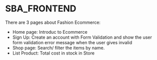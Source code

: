 # SBA_FRONTEND
There are 3 pages about Fashion Ecommerce:
- Home page: Introduc to Ecommerce 
- Sign Up: Create an account with Form Validation and show the user form validation error message when the user gives invalid 
- Shop page: Search/ filter the items by name.
- List Product: Total cost in stock in Store
